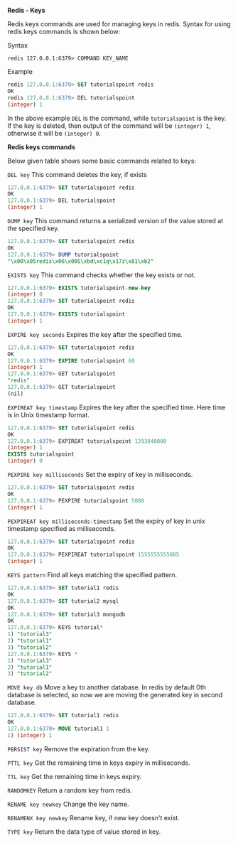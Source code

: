 **Redis - Keys**

Redis keys commands are used for managing keys in redis. Syntax for using redis keys commands is shown below:

Syntax
```
redis 127.0.0.1:6379> COMMAND KEY_NAME
```

Example
```sql
redis 127.0.0.1:6379> SET tutorialspoint redis
OK
redis 127.0.0.1:6379> DEL tutorialspoint
(integer) 1
```

In the above example `DEL` is the command, while `tutorialspoint` is the key. If the key is deleted, then output of the command will be `(integer) 1`, otherwise it will be `(integer) 0`.

**Redis keys commands**

Below given table shows some basic commands related to keys:

`DEL key` This command deletes the key, if exists
```sql
127.0.0.1:6379> SET tutorialspoint redis
OK
127.0.0.1:6379> DEL tutorialspoint
(integer) 1
```

`DUMP key` This command returns a serialized version of the value stored at the specified key.
```sql
127.0.0.1:6379> SET tutorialspoint redis
OK
127.0.0.1:6379> DUMP tutorialspoint
"\x00\x05redis\x06\x00S\xbd\xc1q\x17z\x81\xb2"
```

`EXISTS key` This command checks whether the key exists or not.
```sql
127.0.0.1:6379> EXISTS tutorialspoint-new-key
(integer) 0
127.0.0.1:6379> SET tutorialspoint redis
OK
127.0.0.1:6379> EXISTS tutorialspoint
(integer) 1
```

`EXPIRE key seconds` Expires the key after the specified time.
```sql
127.0.0.1:6379> SET tutorialspoint redis
OK
127.0.0.1:6379> EXPIRE tutorialspoint 60
(integer) 1
127.0.0.1:6379> GET tutorialspoint
"redis"
127.0.0.1:6379> GET tutorialspoint
(nil)
```

`EXPIREAT key timestamp` Expires the key after the specified time. Here time is in Unix timestamp format.
```sql
127.0.0.1:6379> SET tutorialspoint redis
OK
127.0.0.1:6379> EXPIREAT tutorialspoint 1293840000
(integer) 1
EXISTS tutorialspoint
(integer) 0
```

`PEXPIRE key milliseconds` Set the expiry of key in milliseconds.
```sql
127.0.0.1:6379> SET tutorialspoint redis
OK
127.0.0.1:6379> PEXPIRE tutorialspoint 5000
(integer) 1
```

`PEXPIREAT key milliseconds-timestamp` Set the expiry of key in unix timestamp specified as milliseconds.
```sql
127.0.0.1:6379> SET tutorialspoint redis
OK
127.0.0.1:6379> PEXPIREAT tutorialspoint 1555555555005
(integer) 1
```

`KEYS pattern` Find all keys matching the specified pattern.
```sql
127.0.0.1:6379> SET tutorial1 redis
OK
127.0.0.1:6379> SET tutorial2 mysql
OK
127.0.0.1:6379> SET tutorial3 mongodb
OK
127.0.0.1:6379> KEYS tutorial*
1) "tutorial3"
2) "tutorial1"
3) "tutorial2"
127.0.0.1:6379> KEYS *
1) "tutorial3"
2) "tutorial1"
3) "tutorial2"
```

`MOVE key db` Move a key to another database. In redis by default 0th database is selected, so now we are moving the generated key in second database.
```sql
127.0.0.1:6379> SET tutorial1 redis
OK
127.0.0.1:6379> MOVE tutorial1 1
1) (integer) 1
```

`PERSIST key` Remove the expiration from the key.

`PTTL key` Get the remaining time in keys expiry in milliseconds.

`TTL key` Get the remaining time in keys expiry.

`RANDOMKEY` Return a random key from redis.

`RENAME key newkey` Change the key name.

`RENAMENX key newkey` Rename key, if new key doesn't exist.

`TYPE key` Return the data type of value stored in key.
